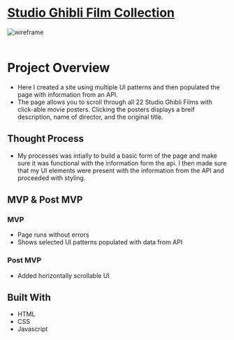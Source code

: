 # <strong> [Studio Ghibli Film Collection](https://iffat77.github.io/ui-pattern-project/) </strong>

![wireframe](https://res.cloudinary.com/dsk8h1adc/image/upload/v1647908989/Screen_Shot_2022-03-21_at_8.19.24_PM_hzgtap.png)
<br>
<br>

# Project Overview

  - Here I created a site using multiple UI patterns and then populated the page with information from an API.
  - The page allows you to scroll through all 22 Studio Ghibli Films with click-able movie posters. Clicking the posters displays a breif description, name of director, and the original title.

## Thought Process

  - My processes was intially to build a basic form of the page and make sure it was functional with the information form the api. I then made sure that my UI elements were present with the information from the API and proceeded with styling.

## MVP & Post MVP

### MVP
- Page runs without errors
- Shows selected UI patterns populated with data from API


### Post MVP
- Added horizontally scrollable UI 

## Built With
 - HTML
 - CSS
 - Javascript


